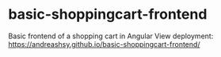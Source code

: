 # basic-shoppingcart-frontend
Basic frontend of a shopping cart in Angular
View deployment: https://andreashsy.github.io/basic-shoppingcart-frontend/
